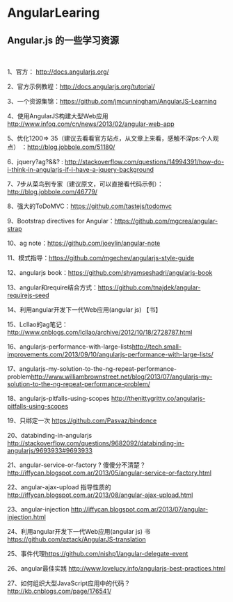 AngularLearing
==============

<h2>Angular.js 的一些学习资源</h2>
<br>
<p>1、官方： <a href="http://docs.angularjs.org/">http://docs.angularjs.org/</a>
<p>2、官方示例教程：<a href="http://docs.angularjs.org/tutorial/">http://docs.angularjs.org/tutorial/</a>
<p>3、一个资源集锦：<a href="https://github.com/jmcunningham/AngularJS-Learning">https://github.com/jmcunningham/AngularJS-Learning</a>
<p>4、使用AngularJS构建大型Web应用<a href="http://www.infoq.com/cn/news/2013/02/angular-web-app">http://www.infoq.com/cn/news/2013/02/angular-web-app</a>
<p>5、优化1200=> 35（建议去看看官方站点，从文章上来看，感触不深ps:个人观点） ：<a href="http://blog.jobbole.com/51180/">http://blog.jobbole.com/51180/</a>
<p>6、jquery?ag?&&? : <a href="http://stackoverflow.com/questions/14994391/how-do-i-think-in-angularjs-if-i-have-a-jquery-background">http://stackoverflow.com/questions/14994391/how-do-i-think-in-angularjs-if-i-have-a-jquery-background</a>
<p>7、7步从菜鸟到专家（建议原文，可以直接看代码示例）：<a href="http://blog.jobbole.com/46779/">http://blog.jobbole.com/46779/</a>
<p>8、强大的ToDoMVC：<a href="https://github.com/tastejs/todomvc">https://github.com/tastejs/todomvc</a>
<p>9、Bootstrap directives for Angular：<a href="https://github.com/mgcrea/angular-strap">https://github.com/mgcrea/angular-strap</a>
<p>10、ag note：<a href="https://github.com/joeylin/angular-note">https://github.com/joeylin/angular-note</a>
<p>11、模式指导：<a href="https://github.com/mgechev/angularjs-style-guide">https://github.com/mgechev/angularjs-style-guide</a>
<p>12、angularjs book：<a href="https://github.com/shyamseshadri/angularjs-book">https://github.com/shyamseshadri/angularjs-book</a>
<p>13、angular和require结合方式：<a href="https://github.com/tnajdek/angular-requirejs-seed">https://github.com/tnajdek/angular-requirejs-seed</a>
<p>14、利用angular开发下一代Web应用(angular js) 【书】

<p>15、Lcllao的ag笔记：<a href="http://www.cnblogs.com/lcllao/archive/2012/10/18/2728787.html">http://www.cnblogs.com/lcllao/archive/2012/10/18/2728787.html</a>
<p>16、angularjs-performance-with-large-lists<a href="http://tech.small-improvements.com/2013/09/10/angularjs-performance-with-large-lists/">http://tech.small-improvements.com/2013/09/10/angularjs-performance-with-large-lists/</a>
<P>17、angularjs-my-solution-to-the-ng-repeat-performance-problem<a href="http://www.williambrownstreet.net/blog/2013/07/angularjs-my-solution-to-the-ng-repeat-performance-problem/">http://www.williambrownstreet.net/blog/2013/07/angularjs-my-solution-to-the-ng-repeat-performance-problem/</a>
<P>18、angularjs-pitfalls-using-scopes <a href="http://thenittygritty.co/angularjs-pitfalls-using-scopes">http://thenittygritty.co/angularjs-pitfalls-using-scopes</a>
<p>19、只绑定一次 <a href="https://github.com/Pasvaz/bindonce">https://github.com/Pasvaz/bindonce</a>
<p>20、databinding-in-angularjs <a href="http://stackoverflow.com/questions/9682092/databinding-in-angularjs/9693933#9693933">http://stackoverflow.com/questions/9682092/databinding-in-angularjs/9693933#9693933</a>
<p>21、angular-service-or-factory ? 傻傻分不清楚？<a href="http://iffycan.blogspot.com.ar/2013/05/angular-service-or-factory.html">http://iffycan.blogspot.com.ar/2013/05/angular-service-or-factory.html</a>
<p>22、angular-ajax-upload 指导性质的<a href="http://iffycan.blogspot.com.ar/2013/08/angular-ajax-upload.html">http://iffycan.blogspot.com.ar/2013/08/angular-ajax-upload.html</a>
<p>23、angular-injection <a href="http://iffycan.blogspot.com.ar/2013/07/angular-injection.html">http://iffycan.blogspot.com.ar/2013/07/angular-injection.html</a>
<p>24、利用angular开发下一代Web应用(angular js) 书<a href="https://github.com/aztack/AngularJS-translation">https://github.com/aztack/AngularJS-translation</a>
<p>25、事件代理<a href="https://github.com/nishp1/angular-delegate-event">https://github.com/nishp1/angular-delegate-event</a>
<p>26、angular最佳实践 <a href="http://www.lovelucy.info/angularjs-best-practices.html">http://www.lovelucy.info/angularjs-best-practices.html</a>
<p>27、如何组织大型JavaScript应用中的代码？<a href="http://kb.cnblogs.com/page/176541/">http://kb.cnblogs.com/page/176541/</a>


